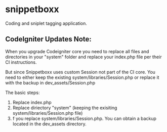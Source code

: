 snippetboxx
===========


Coding and sniplet tagging application.


CodeIgniter Updates Note:
----------------------------------
When you upgrade Codeigniter core you need to replace all files and directories in your "system" folder and replace your index.php file per their CI instructions. 

But since Snippetboxx uses custom Session not part of the CI core. You need to either keep the existing system/libraries/Session.php or replace it with the backup in dev_assets/Session.php

The basic steps:
1. Replace index.php
2. Replace diriectory "system" (keeping the exisiting system/libraries/Session.php file)
3. f you replace system/libraries/Session.php. You can obtain a backup located in the dev_assets directory.





